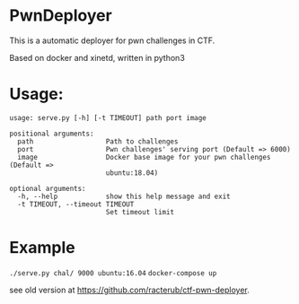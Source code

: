 PwnDeployer
===

This is a automatic deployer for pwn challenges in CTF.

Based on docker and xinetd, written in python3

# Usage: 
```
usage: serve.py [-h] [-t TIMEOUT] path port image

positional arguments:
  path                  Path to challenges
  port                  Pwn challenges' serving port (Default => 6000)
  image                 Docker base image for your pwn challenges (Default =>
                        ubuntu:18.04)

optional arguments:
  -h, --help            show this help message and exit
  -t TIMEOUT, --timeout TIMEOUT
                        Set timeout limit
```

# Example
`./serve.py chal/ 9000 ubuntu:16.04`
`docker-compose up`


see old version at https://github.com/racterub/ctf-pwn-deployer.

